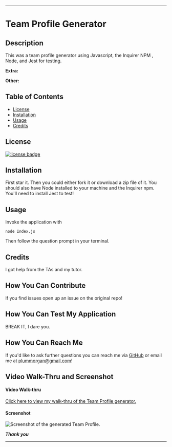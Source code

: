 ___
# Team Profile Generator

## Description

This was a team profile generator using Javascript, the Inquirer NPM , Node, and Jest for testing.

**Extra:**

**Other:**

## Table of Contents 

* [License](#license)
* [Installation](#installation)
* [Usage](#usage)
* [Credits](#credits)



## License

[![license badge](https://img.shields.io/static/v1?label=license&message=BSD-2-Clause&color=important)](https://opensource.org/licenses/BSD-2-Clause)

## Installation 

First star it. 
Then you could either fork it or download a zip file of it.
You should also have Node installed to your machine and the Inquirer npm.
You'll need to install Jest to test!

## Usage

Invoke the application with 

```node Index.js```

Then follow the question prompt in your terminal.

## Credits

I got help from the TAs and my tutor.

## How You Can Contribute

If you find issues open up an issue on the original repo!

## How You Can Test My Application

BREAK IT, I dare you.

## How You Can Reach Me

If you'd like to ask further questions you can reach me via [GitHub](https://github.com/cat-lin-morgan/) or email me at plummorgan@gmail.com!

## Video Walk-Thru and Screenshot

#### Video Walk-thru

[Click here to view my walk-thru of the Team Profile generator.](https://drive.google.com/file/d/15rRuavutwF-W-ujjjMWMEkmaiwdeEWRs/view?usp=sharing "Teaam Profile Generator")


#### Screenshot
<img src='./assets/images/readmescreenshot.png' alt='Screenshot of the generated Team Profile.'/>


___Thank you___

___